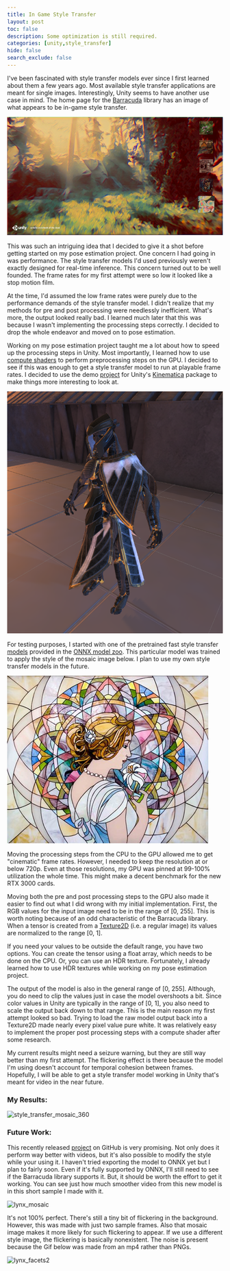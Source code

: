 ```yaml
---
title: In Game Style Transfer
layout: post
toc: false
description: Some optimization is still required.
categories: [unity,style_transfer]
hide: false
search_exclude: false
---
```


I've been fascinated with style transfer models ever since I first learned about them a few years ago. Most available style transfer applications are meant for single images. Interestingly, Unity seems to have another use case in mind. The home page for the [Barracuda](https://docs.unity3d.com/Packages/com.unity.barracuda@1.0/manual/index.html) library has an image of what appears to be in-game style transfer.

<img src="\images\barracuda_landing_half.png" alt="barracuda_landing" style="zoom:100%;" />

This was such an intriguing idea that I decided to give it a shot before getting started on my pose estimation project. One concern I had going in was performance. The style transfer models I'd used previously weren't exactly designed for real-time inference. This concern turned out to be well founded. The frame rates for my first attempt were so low it looked like a stop motion film.

At the time, I'd assumed the low frame rates were purely due to the performance demands of the style transfer model. I didn't realize that my methods for pre and post processing were needlessly inefficient. What's more, the output looked really bad. I learned much later that this was because I wasn't implementing the processing steps correctly. I decided to drop the whole endeavor and moved on to pose estimation.

Working on my pose estimation project taught me a lot about how to speed up the processing steps in Unity. Most importantly, I learned how to use [compute shaders](https://docs.unity3d.com/Manual/class-ComputeShader.html) to perform preprocessing steps on the GPU. I decided to see if this was enough to get a style transfer model to run at playable frame rates. I decided to use the demo [project](https://github.com/Unity-Technologies/Kinematica_Demo) for Unity's [Kinematica](https://docs.unity3d.com/Manual/com.unity.kinematica.html) package to make things more interesting to look at.

<img src="\images\kinematica_demo_reference.PNG" alt="kinematica_demo_reference" style="zoom:80%;" />

For testing purposes, I started with one of the pretrained fast style transfer [models](https://github.com/pytorch/examples/tree/master/fast_neural_style#models) provided in the [ONNX model zoo](https://github.com/onnx/models). This particular model was trained to apply the style of the mosaic image below. I plan to use my own style transfer models in the future.

![mosaic](\images\mosaic.jpg)

Moving the processing steps from the CPU to the GPU allowed me to get "cinematic" frame rates. However, I needed to keep the resolution at or below 720p. Even at those resolutions, my GPU was pinned at 99-100% utilization the whole time. This might make a decent benchmark for the new RTX 3000 cards.

Moving both the pre and post processing steps to the GPU also made it easier to find out what I did wrong with my initial implementation. First, the RGB values for the input image need to be in the range of [0, 255]. This is worth noting because of an odd characteristic of the Barracuda library. When a tensor is created from a [Texture2D](https://docs.unity3d.com/ScriptReference/Texture2D.html) (i.e. a regular image) its values are normalized to the range [0, 1]. 

If you need your values to be outside the default range, you have two options. You can create the tensor using a float array, which needs to be done on the CPU. Or, you can use an HDR texture. Fortunately, I already learned how to use HDR textures while working on my pose estimation project.

The output of the model is also in the general range of [0, 255]. Although, you do need to clip the values just in case the model overshoots a bit. Since color values in Unity are typically in the range of [0, 1], you also need to scale the output back down to that range. This is the main reason my first attempt looked so bad. Trying to load the raw model output back into a Texture2D made nearly every pixel value pure white. It was relatively easy to implement the proper post processing steps with a compute shader after some research.

My current results might need a seizure warning, but they are still way better than my first attempt. The flickering effect is there because the model I'm using doesn't account for temporal cohesion between frames. Hopefully, I will be able to get a style transfer model working in Unity that's meant for video in the near future.

### My Results:

<img src="\images\style_transfer_mosaic_360_480p.gif" alt="style_transfer_mosaic_360" style="zoom:100%;" />

### Future Work:

This recently released [project](https://github.com/OndrejTexler/Few-Shot-Patch-Based-Training) on GitHub is very promising. Not only does it perform way better with videos, but it's also possible to modify the style while your using it. I haven't tried exporting the model to ONNX yet but I plan to fairly soon. Even if it's fully supported by ONNX, I'll still need to see if the Barracuda library supports it. But, it should be worth the effort to get it working. You can see just how much smoother video from this new model is in this short sample I made with it.

![lynx_mosaic](\images\lynx_mosaic_small5.gif)

It's not 100% perfect. There's still a tiny bit of flickering in the background. However, this was made with just two sample frames. Also that mosaic image makes it more likely for such flickering to appear. If we use a different style image, the flickering is basically nonexistent. The noise is present because the Gif below was made from an mp4 rather than PNGs.

![lynx_facets2](\images\lynx_facets3.gif)